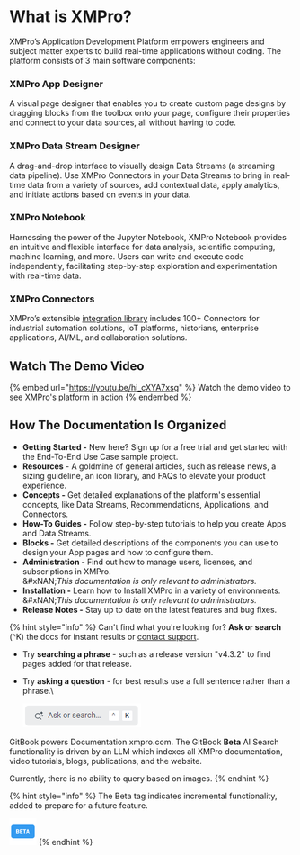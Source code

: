 # What is XMPro?

XMPro’s Application Development Platform empowers engineers and subject matter experts to build real-time applications without coding. The platform consists of 3 main software components:

### XMPro App Designer

A visual page designer that enables you to create custom page designs by dragging blocks from the toolbox onto your page, configure their properties and connect to your data sources, all without having to code.

### XMPro Data Stream Designer

A drag-and-drop interface to visually design Data Streams (a streaming data pipeline). Use XMPro Connectors in your Data Streams to bring in real-time data from a variety of sources, add contextual data, apply analytics, and initiate actions based on events in your data.

### XMPro Notebook

Harnessing the power of the Jupyter Notebook, XMPro Notebook provides an intuitive and flexible interface for data analysis, scientific computing, machine learning, and more. Users can write and execute code independently, facilitating step-by-step exploration and experimentation with real-time data.

### XMPro Connectors

XMPro’s extensible [integration library](https://documentation.xmpro.com/resources/integrations) includes 100+ Connectors for industrial automation solutions, IoT platforms, historians, enterprise applications, AI/ML, and collaboration solutions.

## Watch The Demo Video

{% embed url="https://youtu.be/hi_cXYA7xsg" %}
Watch the demo video to see XMPro's platform in action
{% endembed %}

## How The Documentation Is Organized

* **Getting Started -** New here? Sign up for a free trial and get started with the End-To-End Use Case sample project.
* **Resources** - A goldmine of general articles, such as release news, a sizing guideline, an icon library, and FAQs to elevate your product experience.
* **Concepts -** Get detailed explanations of the platform's essential concepts, like Data Streams, Recommendations, Applications, and Connectors.
* **How-To Guides -** Follow step-by-step tutorials to help you create Apps and Data Streams.
* **Blocks -** Get detailed descriptions of the components you can use to design your App pages and how to configure them.
* **Administration -** Find out how to manage users, licenses, and subscriptions in XMPro.\
  \&#xNAN;_This documentation is only relevant to administrators._
* **Installation -** Learn how to Install XMPro in a variety of environments.\
  \&#xNAN;_This documentation is only relevant to administrators._
* **Release Notes -** Stay up to date on the latest features and bug fixes.

{% hint style="info" %}
Can't find what you're looking for? **Ask or search** (^K) the docs for instant results or [contact support](https://xmpro.com/support/).

* Try **searching a phrase** - such as a release version "v4.3.2" to find pages added for that release.
*   Try **asking a question** - for best results use a full sentence rather than a phrase.\


    <picture><source srcset=".gitbook/assets/What is XMPro_Search_Dark.png" media="(prefers-color-scheme: dark)"><img src=".gitbook/assets/What is XMPro_Search_Light.png" alt=""></picture>

GitBook powers Documentation.xmpro.com. The GitBook **Beta** AI Search functionality is driven by an LLM which indexes all XMPro documentation, video tutorials, blogs, publications, and the website.

Currently, there is no ability to query based on images.
{% endhint %}

{% hint style="info" %}
The Beta tag indicates incremental functionality, added to prepare for a future feature.

<img src=".gitbook/assets/beta-icon.png" alt="" data-size="original">
{% endhint %}
